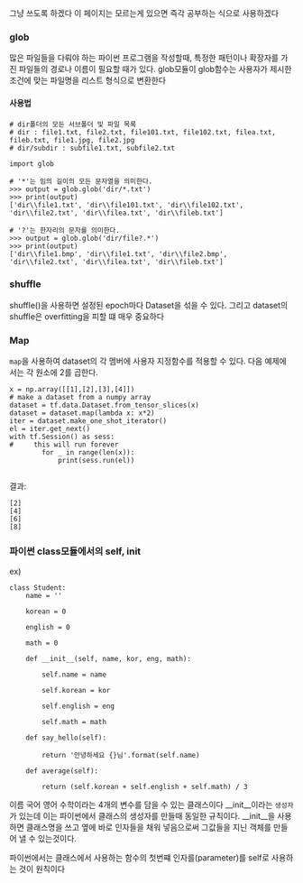 그냥 쓰도록 하겠다 이 페이지는 모르는게 있으면 즉각 공부하는 식으로 사용하겠다


### glob 

많은 파일들을 다뤄야 하는 파이썬 프로그램을 작성할때, 특정한 패턴이나 확장자를 가진 파일들의 경로나 이름이 필요할 때가 있다. glob모듈이 glob함수는 사용자가
제시한 조건에 맞는 파일명을 리스트 형식으로 변환한다 

#### 사용법
```
# dir폴더의 모든 서브폴더 및 파일 목록
# dir : file1.txt, file2.txt, file101.txt, file102.txt, filea.txt, fileb.txt, file1.jpg, file2.jpg
# dir/subdir : subfile1.txt, subfile2.txt

import glob

# '*'는 임의 길이의 모든 문자열을 의미한다.
>>> output = glob.glob('dir/*.txt')
>>> print(output)
['dir\\file1.txt', 'dir\\file101.txt', 'dir\\file102.txt', 'dir\\file2.txt', 'dir\\filea.txt', 'dir\\fileb.txt']

# '?'는 한자리의 문자를 의미한다.
>>> output = glob.glob('dir/file?.*')
>>> print(output)
['dir\\file1.bmp', 'dir\\file1.txt', 'dir\\file2.bmp', 'dir\\file2.txt', 'dir\\filea.txt', 'dir\\fileb.txt']
```


### shuffle 

shuffle()을 사용하면 설정된 epoch마다 Dataset을 섞을 수 있다. 그리고 dataset의 shuffle은 overfitting을 피할 떄 매우 중요하다

### Map

`map`을 사용하여 dataset의 각 멤버에 사용자 지정함수를 적용할 수 있다. 다음 예제에서는 각 원소에 2를 곱한다.
~~~
x = np.array([[1],[2],[3],[4]])
# make a dataset from a numpy array
dataset = tf.data.Dataset.from_tensor_slices(x)
dataset = dataset.map(lambda x: x*2)
iter = dataset.make_one_shot_iterator()
el = iter.get_next()
with tf.Session() as sess:
#     this will run forever
        for _ in range(len(x)):
            print(sess.run(el))
            
 ~~~
 
 결과:
 
 ~~~
[2]
[4]
[6]
[8]
~~~

### 파이썬 class모듈에서의 self, __init__

ex)

~~~
class Student:
    name = ''

    korean = 0

    english = 0

    math = 0

    def __init__(self, name, kor, eng, math):

        self.name = name

        self.korean = kor

        self.english = eng

        self.math = math

    def say_hello(self):

        return '안녕하세요 {}님'.format(self.name)

    def average(self):

        return (self.korean + self.english + self.math) / 3
 ~~~

이름 국어 영어 수학이라는 4개의 변수를 담을 수 있는 클래스이다 __init__이라는 `생성자`가 있는데 이는 파이썬에서 클래스의 생성자를 만들때 동일한 규칙이다.
__init__을 사용하면 클래스명을 쓰고 옆에 바로 인자들을 채워 넣음으로써 그값들을 지닌 객체를 만들어 낼 수 있는것이다. 

파이썬에서는 클래스에서 사용하는 함수의 첫번쨰 인자를(parameter)를 self로 사용하는 것이 원칙이다






